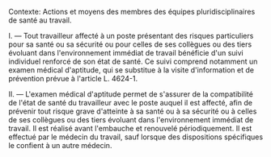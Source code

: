 Contexte: Actions et moyens des membres des équipes pluridisciplinaires de santé au travail.

I. — Tout travailleur affecté à un poste présentant des risques particuliers pour sa santé ou sa sécurité ou pour celles de ses collègues ou des tiers évoluant dans l'environnement immédiat de travail bénéficie d'un suivi individuel renforcé de son état de santé. Ce suivi comprend notamment un examen médical d'aptitude, qui se substitue à la visite d'information et de prévention prévue à l'article L. 4624-1.

II. — L'examen médical d'aptitude permet de s'assurer de la compatibilité de l'état de santé du travailleur avec le poste auquel il est affecté, afin de prévenir tout risque grave d'atteinte à sa santé ou à sa sécurité ou à celles de ses collègues ou des tiers évoluant dans l'environnement immédiat de travail. Il est réalisé avant l'embauche et renouvelé périodiquement. Il est effectué par le médecin du travail, sauf lorsque des dispositions spécifiques le confient à un autre médecin.